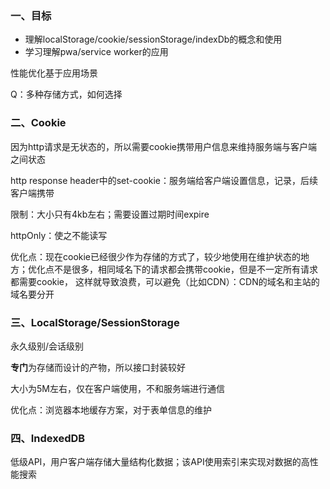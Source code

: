 ### 一、目标
- 理解localStorage/cookie/sessionStorage/indexDb的概念和使用
- 学习理解pwa/service worker的应用

性能优化基于应用场景

Q：多种存储方式，如何选择

### 二、Cookie
因为http请求是无状态的，所以需要cookie携带用户信息来维持服务端与客户端之间状态

http response header中的set-cookie：服务端给客户端设置信息，记录，后续客户端携带

限制：大小只有4kb左右；需要设置过期时间expire

httpOnly：使之不能读写

优化点：现在cookie已经很少作为存储的方式了，较少地使用在维护状态的地方；优化点不是很多，相同域名下的请求都会携带cookie，但是不一定所有请求都需要cookie，
这样就导致浪费，可以避免（比如CDN）：CDN的域名和主站的域名要分开

### 三、LocalStorage/SessionStorage

永久级别/会话级别

**专门**为存储而设计的产物，所以接口封装较好

大小为5M左右，仅在客户端使用，不和服务端进行通信

优化点：浏览器本地缓存方案，对于表单信息的维护

### 四、IndexedDB
低级API，用户客户端存储大量结构化数据；该API使用索引来实现对数据的高性能搜索



